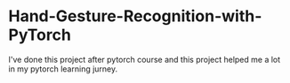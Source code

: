 # Hand-Gesture-Recognition-with-PyTorch
I've done this project after pytorch course and this project helped me a lot in my pytorch learning jurney.
